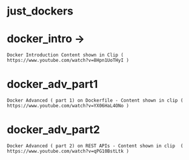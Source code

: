 # just_dockers

# docker_intro -> 
    Docker Introduction Content shown in Clip ( https://www.youtube.com/watch?v=8Hpn1UoTHyI )
    
# docker_adv_part1
    Docker Advanced ( part 1) on Dockerfile - Content shown in clip ( https://www.youtube.com/watch?v=YX06HaL4ONo )

# docker_adv_part2
    Docker Advanced ( part 2) on REST APIs - Content shown in clip  ( https://www.youtube.com/watch?v=qPG10BstLtk )
